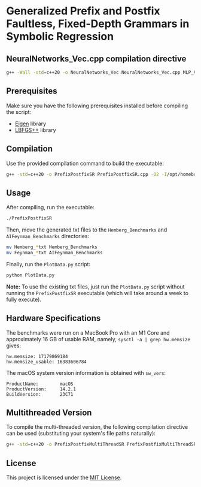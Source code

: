 # Generalized Prefix and Postfix Faultless, Fixed-Depth Grammars in Symbolic Regression

## NeuralNetworks_Vec.cpp compilation directive
```bash
g++ -Wall -std=c++20 -o NeuralNetworks_Vec NeuralNetworks_Vec.cpp MLP_Vec.cpp -O2 -I/opt/homebrew/opt/eigen/include/eigen3 -O2 -I/opt/homebrew/opt/eigen/include/eigen3 -I/Users/username/LBFGSpp -ffast-math -ftree-vectorize -L/opt/homebrew/Cellar/boost/1.84.0 -I/opt/homebrew/Cellar/boost/1.84.0/include -march=native
```

## Prerequisites

Make sure you have the following prerequisites installed before compiling the script:

- [Eigen](https://eigen.tuxfamily.org/dox/GettingStarted.html) library
- [LBFGS++](https://github.com/yixuan/LBFGSpp) library

## Compilation

Use the provided compilation command to build the executable:

```bash
g++ -std=c++20 -o PrefixPostfixSR PrefixPostfixSR.cpp -O2 -I/opt/homebrew/opt/eigen/include/eigen3 -I/Users/username/LBFGSpp -ffast-math -ftree-vectorize
```

## Usage

After compiling, run the executable:

```bash
./PrefixPostfixSR
```

Then, move the generated txt files to the `Hemberg_Benchmarks` and `AIFeynman_Benchmarks` directories:

```bash
mv Hemberg_*txt Hemberg_Benchmarks
mv Feynman_*txt AIFeynman_Benchmarks
```

Finally, run the `PlotData.py` script:

```bash
python PlotData.py
```

**Note:** To use the existing txt files, just run the `PlotData.py` script without running the `PrefixPostfixSR` executable (which will take around a week to fully execute). 

## Hardware Specifications

The benchmarks were run on a MacBook Pro with an M1 Core and approximately 16 GB of usable RAM, namely, `sysctl -a | grep hw.memsize` gives:

```
hw.memsize: 17179869184
hw.memsize_usable: 16383606784
```

The macOS system version information is obtained with `sw_vers`:

```
ProductName:		macOS
ProductVersion:		14.2.1
BuildVersion:		23C71
```

## Multithreaded Version

To compile the multi-threaded version, the following compilation directive can be used (substituting your system's file paths naturally):

```bash
g++ -std=c++20 -o PrefixPostfixMultiThreadSR PrefixPostfixMultiThreadSR.cpp -O2 -I/opt/homebrew/opt/eigen/include/eigen3 -I/Users/edwardfinkelstein/LBFGSpp -ffast-math -ftree-vectorize -L/opt/homebrew/Cellar/boost/1.84.0 -I/opt/homebrew/Cellar/boost/1.84.0/include
```


## License

This project is licensed under the [MIT License](LICENSE).


